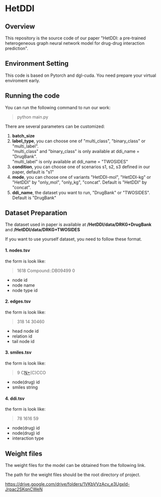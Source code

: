 # HetDDI

## Overview

This repository is the source code of our paper "HetDDI: a pre-trained heterogeneous graph neural network model for drug-drug interaction prediction".

## Environment Setting

This code is based on Pytorch and dgl-cuda. You need prepare your virtual enviroment early.

## Running the code

You can run the following command to run our work:

> python main.py

There are several parameters can be customized:

1. **batch_size**
2. **label_type**, you can choose one of "multi_class", "binary_class" or "multi_label". <br />"multi_class" and "binary_class" is only available at ddi_name = "DrugBank". <br />"multi_label" is only available at ddi_name = "TWOSIDES" 
3. **condition**, you can choose one of scenarios s1, s2, s3 defined in our paper, default is "s1"
4. **mode**, you can choose one of variants "HetDDI-mol", "HetDDI-kg" or "HetDDI" by "only_mol", "only_kg", "concat". Default is "HetDDI" by "concat".
5. **ddi_name**, the dataset you want to run, "DrugBank" or "TWOSIDES". Default is "DrugBank"
## Dataset Preparation

The dataset used in paper is available at **/HetDDI/data/DRKG+DrugBank** and **/HetDDI/data/DRKG+TWOSIDES**

If you want to use yourself dataset, you need to follow these format.

#### 1. nodes.tsv

the form is look like:

> 1618    Compound::DB09499  0

- node id    
- node name  
- node type id

#### 2. edges.tsv

the form is look like:

> 318	14	30460

- head node id    
- relation id
- tail node id

#### 3. smiles.tsv

the form is look like:

> 9   C[N+](C)(C)CCO

- node(drug) id
- smiles string

#### 4. ddi.tsv

the form is look like:

> 78  1616   59

- node(drug) id
- node(drug) id
- interaction type

## Weight files

The weight files for the model can be obtained from the following link.

The path for the weight files should be the root directory of project.

https://drive.google.com/drive/folders/1VKbVVzAcv_e3UgxId-Jrpac2SKqnCWeN



